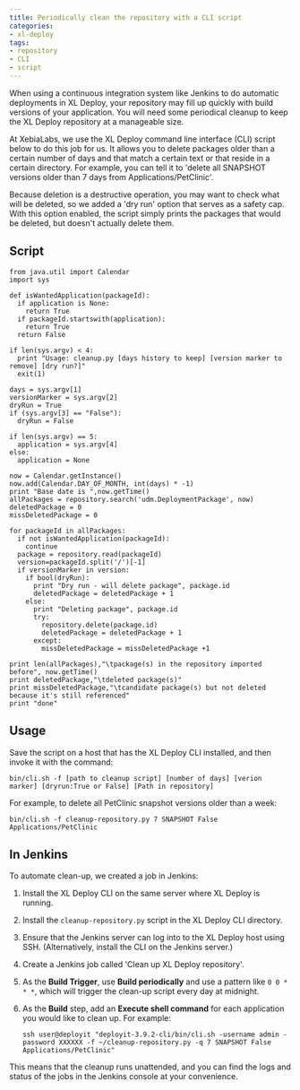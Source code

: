 ```yaml
---
title: Periodically clean the repository with a CLI script
categories:
- xl-deploy
tags:
- repository
- CLI
- script
---
```


When using a continuous integration system like Jenkins to do automatic deployments in XL Deploy, your repository may fill up quickly with build versions of your application. You will need some periodical cleanup to keep the XL Deploy repository at a manageable size.

At XebiaLabs, we use the XL Deploy command line interface (CLI) script below to do this job for us. It allows you to delete packages older than a certain number of days and that match a certain text or that reside in a certain directory. For example, you can tell it to 'delete all SNAPSHOT versions older than 7 days from Applications/PetClinic'.

Because deletion is a destructive operation, you may want to check what will be deleted, so we added a 'dry run' option that serves as a safety cap. With this option enabled, the script simply prints the packages that would be deleted, but doesn't actually delete them.

## Script

	from java.util import Calendar
	import sys

	def isWantedApplication(packageId):
	  if application is None:
		return True
	  if packageId.startswith(application):
		return True
	  return False

	if len(sys.argv) < 4:
	  print "Usage: cleanup.py [days history to keep] [version marker to remove] [dry run?]"
	  exit(1)

	days = sys.argv[1]
	versionMarker = sys.argv[2]
	dryRun = True
	if (sys.argv[3] == "False"):
	  dryRun = False

	if len(sys.argv) == 5:
	  application = sys.argv[4]
	else:
	  application = None

	now = Calendar.getInstance()
	now.add(Calendar.DAY_OF_MONTH, int(days) * -1)
	print "Base date is ",now.getTime()
	allPackages = repository.search('udm.DeploymentPackage', now)
	deletedPackage = 0
	missDeletedPackage = 0

	for packageId in allPackages:
	  if not isWantedApplication(packageId):
		continue
	  package = repository.read(packageId)
	  version=packageId.split('/')[-1]
	  if versionMarker in version:
		if bool(dryRun):
		  print "Dry run - will delete package", package.id
		  deletedPackage = deletedPackage + 1
		else:
		  print "Deleting package", package.id
		  try:
			repository.delete(package.id)
			deletedPackage = deletedPackage + 1
		  except:
			missDeletedPackage = missDeletedPackage +1

	print len(allPackages),"\tpackage(s) in the repository imported before", now.getTime()
	print deletedPackage,"\tdeleted package(s)"
	print missDeletedPackage,"\tcandidate package(s) but not deleted because it's still referenced"
	print "done"

## Usage

Save the script on a host that has the XL Deploy CLI installed, and then invoke it with the command:

    bin/cli.sh -f [path to cleanup script] [number of days] [verion marker] [dryrun:True or False] [Path in repository]

For example, to delete all PetClinic snapshot versions older than a week:

    bin/cli.sh -f cleanup-repository.py 7 SNAPSHOT False Applications/PetClinic

## In Jenkins

To automate clean-up, we created a job in Jenkins:

1. Install the XL Deploy CLI on the same server where XL Deploy is running.
1. Install the `cleanup-repository.py` script in the XL Deploy CLI directory.
1. Ensure that the Jenkins server can log into to the XL Deploy host using SSH. (Alternatively, install the CLI on the Jenkins server.)
1. Create a Jenkins job called 'Clean up XL Deploy repository'.
1. As the **Build Trigger**, use **Build periodically** and use a pattern like `0 0 * * *`, which will trigger the clean-up script every day at midnight.
1. As the **Build** step, add an **Execute shell command** for each application you would like to clean up. For example:

       ssh user@deployit "deployit-3.9.2-cli/bin/cli.sh -username admin -password XXXXXX -f ~/cleanup-repository.py -q 7 SNAPSHOT False Applications/PetClinic"

This means that the cleanup runs unattended, and you can find the logs and status of the jobs in the Jenkins console at your convenience.
